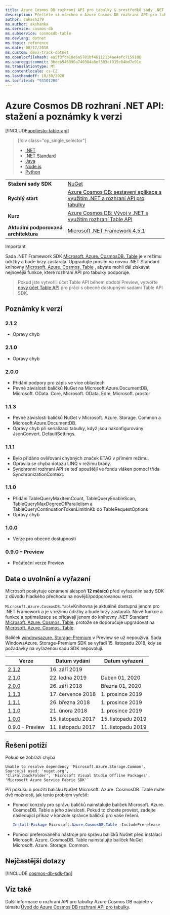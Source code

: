 ```yaml
---
title: Azure Cosmos DB rozhraní API pro tabulky & prostředků sady .NET SDK
description: Přečtěte si všechno o Azure Cosmos DB rozhraní API pro tabulky pro .NET, včetně dat o verzích, data odchodu a změn provedených mezi jednotlivými verzemi.
author: sakash279
ms.author: akshanka
ms.service: cosmos-db
ms.subservice: cosmosdb-table
ms.devlang: dotnet
ms.topic: reference
ms.date: 08/17/2018
ms.custom: devx-track-dotnet
ms.openlocfilehash: ea5f3fca18e6a5781bf46112134ae4efc7159106
ms.sourcegitcommit: 3bdeb546890a740384a8ef383cf915e84bd7e91e
ms.translationtype: MT
ms.contentlocale: cs-CZ
ms.lasthandoff: 10/30/2020
ms.locfileid: "93101200"
---
```

# <a name="azure-cosmos-db-table-net-api-download-and-release-notes"></a>Azure Cosmos DB rozhraní .NET API: stažení a poznámky k verzi
[!INCLUDE[appliesto-table-api](includes/appliesto-table-api.md)]

> [!div class="op_single_selector"]
> * [.NET](table-sdk-dotnet.md)
> * [.NET Standard](table-sdk-dotnet-standard.md)
> * [Java](table-sdk-java.md)
> * [Node.js](table-sdk-nodejs.md)
> * [Python](table-sdk-python.md)

|   |   |
|---|---|
|**Stažení sady SDK**|[NuGet](https://www.nuget.org/packages/Microsoft.Azure.CosmosDB.Table)|
|**Rychlý start**|[Azure Cosmos DB: sestavení aplikace s využitím .NET a rozhraní API pro tabulky](create-table-dotnet.md)|
|**Kurz**|[Azure Cosmos DB: Vývoj v .NET s využitím rozhraní Table API](tutorial-develop-table-dotnet.md)|
|**Aktuální podporovaná architektura**|[Microsoft .NET Framework 4.5.1](https://www.microsoft.com/en-us/download/details.aspx?id=40779)|

> [!IMPORTANT]
> Sada .NET Framework SDK [Microsoft. Azure. CosmosDB. Table](https://www.nuget.org/packages/Microsoft.Azure.CosmosDB.Table) je v režimu údržby a bude brzy zastaralá. Upgradujte prosím na novou .NET Standard knihovny [Microsoft. Azure. Cosmos. Table](https://www.nuget.org/packages/Microsoft.Azure.Cosmos.Table) , abyste mohli dál získávat nejnovější funkce, které rozhraní API pro tabulky podporuje.

> Pokud jste vytvořili účet Table API během období Preview, vytvořte [nový účet Table API](create-table-dotnet.md#create-a-database-account) pro práci s obecně dostupnými sadami Table API SDK.
>

## <a name="release-notes"></a>Poznámky k verzi

### <a name="212"></a><a name="2.1.2"></a>2.1.2

* Opravy chyb

### <a name="210"></a><a name="2.1.0"></a>2.1.0

* Opravy chyb

### <a name="200"></a><a name="2.0.0"></a>2.0.0

* Přidání podpory pro zápis ve více oblastech
* Pevné závislosti balíčků NuGet na Microsoft.Azure.DocumentDB, Microsoft. OData. Core, Microsoft. OData. Edm, Microsoft. prostor

### <a name="113"></a><a name="1.1.3"></a>1.1.3

* Pevné závislosti balíčků NuGet v Microsoft. Azure. Storage. Common a Microsoft.Azure.DocumentDB.
* Opravy chyb při serializaci tabulky, když jsou nakonfigurovány JsonConvert. DefaultSettings.

### <a name="111"></a><a name="1.1.1"></a>1.1.1

* Bylo přidáno ověřování chybných značek ETAG v přímém režimu.
* Opravila se chyba dotazu LINQ v režimu brány.
* Synchronní rozhraní API se teď spouštějí ve fondu vláken pomocí třída SynchronizationContext.

### <a name="110"></a><a name="1.1.0"></a>1.1.0

* Přidání TableQueryMaxItemCount, TableQueryEnableScan, TableQueryMaxDegreeOfParallelism a TableQueryContinuationTokenLimitInKb do TableRequestOptions
* Opravy chyb

### <a name="100"></a><a name="1.0.0"></a>1.0.0

* Verze pro obecné dostupnosti

### <a name="090-preview"></a><a name="0.1.0-preview"></a>0.9.0 – Preview

* Počáteční verze Preview

## <a name="release-and-retirement-dates"></a>Data o uvolnění a vyřazení

Microsoft poskytuje oznámení alespoň **12 měsíců** před vyřazením sady SDK z důvodu hladkého přechodu na novější/podporovanou verzi.

`Microsoft.Azure.CosmosDB.Table`Knihovna je aktuálně dostupná jenom pro .NET Framework a je v režimu údržby a bude brzy zastaralá. Nové funkce a funkce a optimalizace se přidávají jenom do knihovny .NET Standard [Microsoft. Azure. Cosmos. Table](https://www.nuget.org/packages/Microsoft.Azure.Cosmos.Table), protože se doporučuje upgradovat na [Microsoft. Azure. Cosmos. Table](https://www.nuget.org/packages/Microsoft.Azure.Cosmos.Table).

Balíček [windowsazure. Storage-Premium](https://www.nuget.org/packages/WindowsAzure.Storage-PremiumTable/0.1.0-preview) v Preview se už nepoužívá. Sada WindowsAzure. Storage-Premium SDK se vyřadí 15. listopadu 2018, kdy se požadavky na vyřazenou sadu SDK nepovolují.

| Verze | Datum vydání | Datum vyřazení |
| --- | --- | --- |
| [2.1.2](#2.1.2) |16. září 2019| |
| [2.1.0](#2.1.0) |22. ledna 2019|Duben 01, 2020 |
| [2.0.0](#2.0.0) |26. září 2018|Března 01, 2020 |
| [1.1.3](#1.1.3) |17. července 2018|1. prosince 2019 |
| [1.1.1](#1.1.1) |26. března 2018|1. prosince 2019 |
| [1.1.0](#1.1.0) |21. února 2018|1. prosince 2019 |
| [1.0.0](#1.0.0) |15. listopadu 2017|15. listopadu 2019 |
| 0.9.0 – Preview |11. listopadu 2017 |11. listopadu 2019 |

## <a name="troubleshooting"></a>Řešení potíží

Pokud se zobrazí chyba 

```
Unable to resolve dependency 'Microsoft.Azure.Storage.Common'. Source(s) used: 'nuget.org', 
'CliFallbackFolder', 'Microsoft Visual Studio Offline Packages', 'Microsoft Azure Service Fabric SDK'`
```

Při pokusu o použití balíčku NuGet Microsoft. Azure. CosmosDB. Table máte dvě možnosti, jak tento problém vyřešit:

* Pomocí konzoly pro správu balíčků nainstalujte balíček Microsoft. Azure. CosmosDB. Table a jeho závislosti. Pokud to chcete provést, zadejte následující příkaz v konzole správce balíčků pro vaše řešení. 

    ```powershell
    Install-Package Microsoft.Azure.CosmosDB.Table -IncludePrerelease
    ```

    
* Pomocí preferovaného nástroje pro správu balíčků NuGet před instalací Microsoft. Azure. CosmosDB. Table nainstalujte balíček NuGet Microsoft. Azure. Storage. Common.

## <a name="faq"></a>Nejčastější dotazy

[!INCLUDE [cosmos-db-sdk-faq](../../includes/cosmos-db-sdk-faq.md)]

## <a name="see-also"></a>Viz také

Další informace o rozhraní API pro tabulky Azure Cosmos DB najdete v tématu [Úvod do Azure Cosmos DB rozhraní API pro tabulky](table-introduction.md). 
